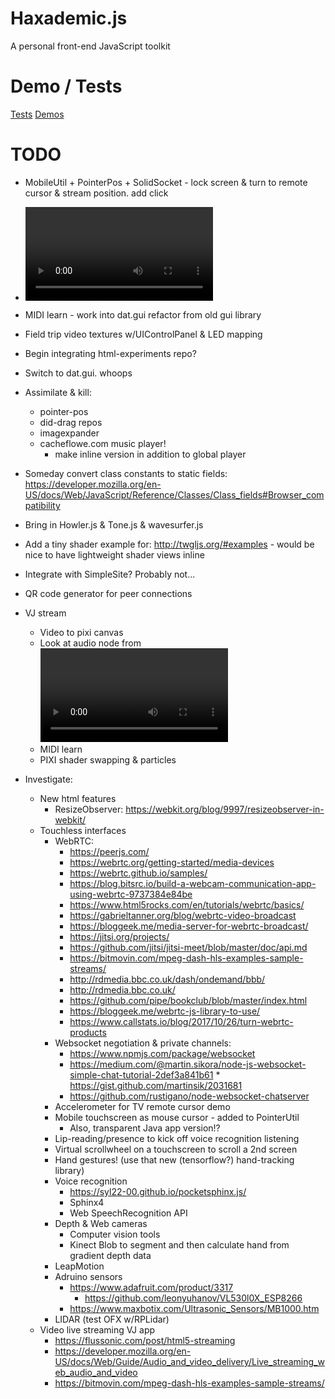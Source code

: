 # Haxademic.js

A personal front-end JavaScript toolkit

# Demo / Tests

[Tests](https://cacheflowe.github.io/haxademic.js/)
[Demos](https://cacheflowe.github.io/haxademic.js/demo)

# TODO

* MobileUtil + PointerPos + SolidSocket - lock screen & turn to remote cursor & stream position. add click
* <video> to SoundFFT test/demo -  https://developer.mozilla.org/en-US/docs/Web/API/AudioContext/createMediaElementSource
* MIDI learn - work into dat.gui refactor from old gui library
* Field trip video textures w/UIControlPanel & LED mapping


* Begin integrating html-experiments repo?
* Switch to dat.gui. whoops
* Assimilate & kill:
  * pointer-pos
  * did-drag repos
  * imagexpander
  * cacheflowe.com music player!
    * make inline version in addition to global player
* Someday convert class constants to static fields: https://developer.mozilla.org/en-US/docs/Web/JavaScript/Reference/Classes/Class_fields#Browser_compatibility
* Bring in Howler.js & Tone.js & wavesurfer.js
* Add a tiny shader example for: http://twgljs.org/#examples - would be nice to have lightweight shader views inline
* Integrate with SimpleSite? Probably not...
* QR code generator for peer connections
* VJ stream
  * Video to pixi canvas
  * Look at audio node from <video> source for FFT on video: https://developer.mozilla.org/en-US/docs/Web/API/AudioContext/createMediaElementSource
  * MIDI learn
  * PIXI shader swapping & particles
* Investigate:
  * New html features
    * ResizeObserver: https://webkit.org/blog/9997/resizeobserver-in-webkit/
  * Touchless interfaces
    * WebRTC: 
      * https://peerjs.com/
      * https://webrtc.org/getting-started/media-devices
      * https://webrtc.github.io/samples/
      * https://blog.bitsrc.io/build-a-webcam-communication-app-using-webrtc-9737384e84be
      * https://www.html5rocks.com/en/tutorials/webrtc/basics/
      * https://gabrieltanner.org/blog/webrtc-video-broadcast
      * https://bloggeek.me/media-server-for-webrtc-broadcast/
      * https://jitsi.org/projects/
      * https://github.com/jitsi/jitsi-meet/blob/master/doc/api.md
      * https://bitmovin.com/mpeg-dash-hls-examples-sample-streams/
      * http://rdmedia.bbc.co.uk/dash/ondemand/bbb/
      * http://rdmedia.bbc.co.uk/
      * https://github.com/pipe/bookclub/blob/master/index.html
      * https://bloggeek.me/webrtc-js-library-to-use/
      * https://www.callstats.io/blog/2017/10/26/turn-webrtc-products
    * Websocket negotiation & private channels:
      * https://www.npmjs.com/package/websocket
      * https://medium.com/@martin.sikora/node-js-websocket-simple-chat-tutorial-2def3a841b61 * https://gist.github.com/martinsik/2031681
      * https://github.com/rustigano/node-websocket-chatserver
    * Accelerometer for TV remote cursor demo
    * Mobile touchscreen as mouse cursor - added to PointerUtil
      * Also, transparent Java app version!?
    * Lip-reading/presence to kick off voice recognition listening
    * Virtual scrollwheel on a touchscreen to scroll a 2nd screen
    * Hand gestures! (use that new (tensorflow?) hand-tracking library)
    * Voice recognition
      * https://syl22-00.github.io/pocketsphinx.js/
      * Sphinx4
      * Web SpeechRecognition API
    * Depth & Web cameras
      * Computer vision tools
      * Kinect Blob to segment and then calculate hand from gradient depth data
    * LeapMotion
    * Adruino sensors
      * https://www.adafruit.com/product/3317
        * https://github.com/leonyuhanov/VL530l0X_ESP8266
      * https://www.maxbotix.com/Ultrasonic_Sensors/MB1000.htm
    * LIDAR (test OFX w/RPLidar)
  * Video live streaming VJ app
    * https://flussonic.com/post/html5-streaming
    * https://developer.mozilla.org/en-US/docs/Web/Guide/Audio_and_video_delivery/Live_streaming_web_audio_and_video
    * https://bitmovin.com/mpeg-dash-hls-examples-sample-streams/